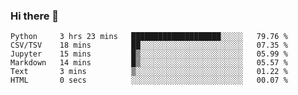 ### Hi there 👋

<!--START_SECTION:qoiuy-->

```text
Python     3 hrs 23 mins   ████████████████████░░░░░   79.76 %
CSV/TSV    18 mins         ██░░░░░░░░░░░░░░░░░░░░░░░   07.35 %
Jupyter    15 mins         █▒░░░░░░░░░░░░░░░░░░░░░░░   05.99 %
Markdown   14 mins         █▒░░░░░░░░░░░░░░░░░░░░░░░   05.57 %
Text       3 mins          ▒░░░░░░░░░░░░░░░░░░░░░░░░   01.22 %
HTML       0 secs          ░░░░░░░░░░░░░░░░░░░░░░░░░   00.07 %
```

<!--END_SECTION:qoiuy-->

<!--
**Qoiuy/Qoiuy** is a ✨ _special_ ✨ repository because its `README.md` (this file) appears on your GitHub profile.

Here are some ideas to get you started:

- 🔭 I’m currently working on ...
- 🌱 I’m currently learning ...
- 👯 I’m looking to collaborate on ...
- 🤔 I’m looking for help with ...
- 💬 Ask me about ...
- 📫 How to reach me: ...
- 😄 Pronouns: ...
- ⚡ Fun fact: ...
-->

